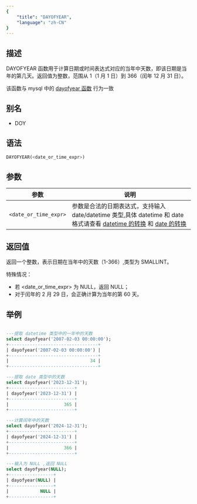 ```yaml
---
{
    "title": "DAYOFYEAR",
    "language": "zh-CN"
}
---
```


## 描述

DAYOFYEAR 函数用于计算日期或时间表达式对应的当年中天数，即该日期是当年的第几天。返回值为整数，范围从 1（1 月 1 日）到 366（闰年 12 月 31 日）。

该函数与 mysql 中的 [dayofyear 函数](https://dev.mysql.com/doc/refman/8.4/en/date-and-time-functions.html#function_dayofyear) 行为一致

## 别名

- DOY

## 语法

```sql
DAYOFYEAR(<date_or_time_expr>)
```

## 参数

| 参数 | 说明 |
| -- | -- |
| `<date_or_time_expr>` | 参数是合法的日期表达式，支持输入 date/datetime 类型,具体 datetime 和 date 格式请查看 [datetime 的转换](../../../../../current/sql-manual/basic-element/sql-data-types/conversion/datetime-conversion) 和 [date 的转换](../../../../../current/sql-manual/basic-element/sql-data-types/conversion/date-conversion)  |

## 返回值

返回一个整数，表示日期在当年中的天数（1-366）,类型为 SMALLINT。

特殊情况：

- 若 <date_or_time_expr> 为 NULL，返回 NULL；
- 对于闰年的 2 月 29 日，会正确计算为当年的第 60 天。

## 举例

```sql

---提取 datetime 类型中的一年中的天数
select dayofyear('2007-02-03 00:00:00');
+----------------------------------+
| dayofyear('2007-02-03 00:00:00') |
+----------------------------------+
|                               34 |
+----------------------------------+

---提取 date 类型中的天数
select dayofyear('2023-12-31');
+-------------------------+
| dayofyear('2023-12-31') |
+-------------------------+
|                     365 |
+-------------------------+

---计算闰年中的天数
select dayofyear('2024-12-31');
+-------------------------+
| dayofyear('2024-12-31') |
+-------------------------+
|                     366 |
+-------------------------+

---输入为 NULL ,返回 NULL
select dayofyear(NULL);
+-----------------+
| dayofyear(NULL) |
+-----------------+
|            NULL |
+-----------------+
```